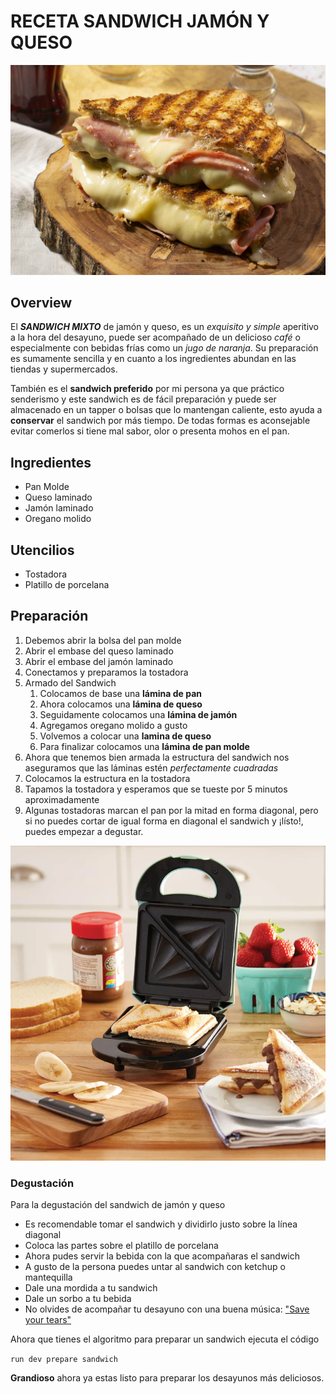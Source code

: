 # RECETA SANDWICH JAMÓN Y QUESO
![Sandwich de Jamón y Queso](/img/jyq.jpg "Sandwich de Jamón y Queso")
## Overview
El ***SANDWICH MIXTO*** de jamón y queso, es un *exquisito y simple* aperitivo a la hora del desayuno, puede ser acompañado de un delicioso *café* o especialmente con bebidas frías como un *jugo de naranja*. Su preparación es sumamente sencilla y en cuanto a los ingredientes abundan en las tiendas y supermercados.

También es el **sandwich preferido** por mi persona ya que práctico senderismo y este sandwich es de fácil preparación y puede ser almacenado en un tapper o bolsas que lo mantengan caliente, esto ayuda a **conservar** el sandwich por más tiempo. De todas formas es aconsejable evitar comerlos si tiene mal sabor, olor o presenta mohos en el pan.
## Ingredientes
* Pan Molde
* Queso laminado
* Jamón laminado
* Oregano molido
## Utencilios
- Tostadora
- Platillo de porcelana
## Preparación
1. Debemos abrir la bolsa del pan molde
2. Abrir el embase del queso laminado
3. Abrir el embase del jamón laminado
4. Conectamos y preparamos la tostadora
5. Armado del Sandwich
   1. Colocamos de base una **lámina de pan**
   2. Ahora colocamos una **lámina de queso**
   3. Seguidamente colocamos una **lámina de jamón**
   4. Agregamos oregano molido a gusto
   5. Volvemos a colocar una **lamina de queso**
   6. Para finalizar colocamos una **lámina de pan molde**
6. Ahora que tenemos bien armada la estructura del sandwich nos aseguramos que las
láminas estén *perfectamente cuadradas*
7. Colocamos la estructura en la tostadora
8. Tapamos la tostadora y esperamos que se tueste por 5 minutos aproximadamente
9. Algunas tostadoras marcan el pan por la mitad en forma diagonal, pero si no puedes cortar de igual forma en diagonal el sandwich y ¡lísto!, puedes empezar a degustar.
    
![Sandwichera](/img/sandwichera.jpeg "Máquina Sandwichera")

### Degustación
Para la degustación del sandwich de jamón y queso
* Es recomendable tomar el sandwich y dividirlo justo sobre la línea diagonal
* Coloca las partes sobre el platillo de porcelana
* Ahora pudes servir la bebida con la que acompañaras el sandwich
* A gusto de la persona puedes untar al sandwich con ketchup o mantequilla
* Dale una mordida a tu sandwich
* Dale un sorbo a tu bebida
* No olvides de acompañar tu desayuno con una buena música: ["Save your tears"](https://www.youtube.com/watch?v=LIIDh-qI9oI&list=RDLIIDh-qI9oI&start_radio=1&ab_channel=TheWeekndVEVO)
  
Ahora que tienes el algoritmo para preparar un sandwich ejecuta el código

`run dev prepare sandwich`

**Grandioso** ahora ya estas listo para preparar los desayunos más deliciosos.

